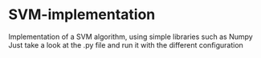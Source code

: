 # SVM-implementation
Implementation of a SVM algorithm, using simple libraries such as Numpy
Just take a look at the .py file and run it with the different configuration
